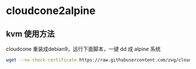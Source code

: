 # cloudcone2alpine

## kvm 使用方法

cloudcone 重装成debian9，运行下面脚本，一键 dd 成 alpine 系统

```sh
wget --no-check-certificate https://raw.githubusercontent.com/zvg/cloudcone2alpine/master/kvm/cloudcone2alpine.sh && chmod +x cloudcone2alpine.sh && ./cloudcone2alpine.sh
```
